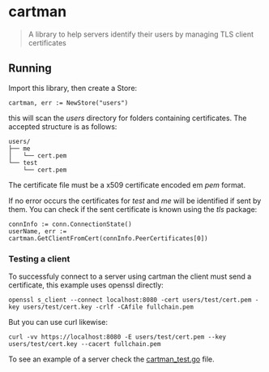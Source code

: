 # cartman

> A library to help servers identify their users by managing
TLS client certificates


## Running

Import this library, then create a Store:

`cartman, err := NewStore("users")`

this will scan the *users* directory for folders containing certificates.
The accepted structure is as follows:

```
users/
├── me
│   └── cert.pem
└── test
    └── cert.pem
```

The certificate file must be a x509 certificate encoded em *pem* format.

If no error occurs the certificates for *test* and *me* will be identified
if sent by them. You can check if the sent certificate is known using the
*tls* package:

```
connInfo := conn.ConnectionState()
userName, err := cartman.GetClientFromCert(connInfo.PeerCertificates[0])
```


### Testing a client

To successfuly connect to a server using cartman the client must send a
certificate, this example uses openssl directly:

```
openssl s_client --connect localhost:8080 -cert users/test/cert.pem -key users/test/cert.key -crlf -CAfile fullchain.pem
```

But you can use curl likewise:

```
curl -vv https://localhost:8080 -E users/test/cert.pem --key users/test/cert.key --cacert fullchain.pem
```

To see an example of a server check the [cartman_test.go](cartman_test.go) file.

